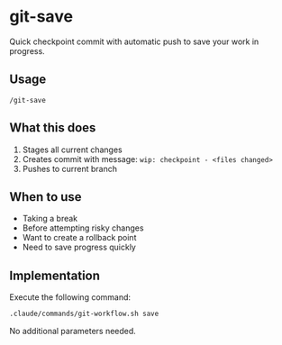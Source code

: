 # git-save

Quick checkpoint commit with automatic push to save your work in progress.

## Usage
```
/git-save
```

## What this does
1. Stages all current changes
2. Creates commit with message: `wip: checkpoint - <files changed>`
3. Pushes to current branch

## When to use
- Taking a break
- Before attempting risky changes
- Want to create a rollback point
- Need to save progress quickly

## Implementation
Execute the following command:

```bash
.claude/commands/git-workflow.sh save
```

No additional parameters needed.